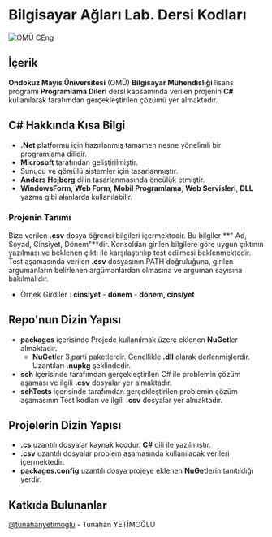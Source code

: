 # Bilgisayar Ağları Lab. Dersi Kodları

[![OMÜ CEng](https://img.shields.io/badge/OM%C3%9C-CEng-blue.svg)](http://bil.muhendislik.omu.edu.tr)

## İçerik

**Ondokuz Mayıs Üniversitesi** (OMÜ) **Bilgisayar Mühendisliği** lisans programı **Programlama Dileri** dersi kapsamında 
verilen projenin **C#** kullanılarak tarafımdan gerçekleştirilen çözümü yer almaktadır.

## C# Hakkında Kısa Bilgi

+ **.Net** platformu için hazırlanmış tamamen nesne yönelimli bir programlama dilidir.
+ **Microsoft** tarafından geliştirilmiştir.
+ Sunucu ve gömülü sistemler için tasarlanmıştır.
+ **Anders Hejberg** dilin tasarlanmasında öncülük etmiştir.
+ **WindowsForm**,  **Web Form**, **Mobil Programlama**, **Web Servisleri**, **DLL** yazma gibi alanlarda kullanılabilir.

### Projenin Tanımı

Bize verilen **.csv** dosya öğrenci bilgileri içermektedir. Bu bilgiler **" Ad, Soyad, Cinsiyet, Dönem"**dir. Konsoldan girilen
bilgilere göre uygun çıktının yazılması ve beklenen çıktı ile karşılaştırılıp test edilmesi beklenmektedir. Test aşamasında 
verilen **.csv** dosyasının PATH doğruluğuna, girilen argumanların belirlenen argümanlardan olmasına ve arguman sayısına bakılmalıdır.

* Örnek Girdiler : **cinsiyet**  - **dönem**  - **dönem, cinsiyet**

## Repo'nun Dizin Yapısı
* **packages** içerisinde Projede kullanılmak üzere eklenen **NuGet**ler almaktadır.
  * **NuGet**ler 3.parti paketlerdir. Genellikle **.dll** olarak derlenmişlerdir. Uzantıları **.nupkg** şeklindedir.
* **sch** içerisinde tarafımdan gerçekleştirilen C# ile problemin çözüm aşaması ve ilgili **.csv** dosyalar yer almaktadır.
* **schTests** içerisinde tarafımdan gerçekleştirilen problemin çözüm aşamasının Test kodları ve ilgili **.csv** dosyalar yer almaktadır.

## Projelerin Dizin Yapısı
* **.cs** uzantılı dosyalar kaynak koddur. **C#** dili ile yazılmıştır.
* **.csv** uzantılı dosyalar problem aşamasında kullanılacak verileri içermektedir.
* **packages.config** uzantılı dosya projeye eklenen **NuGet**lerin tanıtıldığı yerdir.

## Katkıda Bulunanlar

[@tunahanyetimoglu](https://github.com/tunahanyetimoglu) - Tunahan YETİMOĞLU
